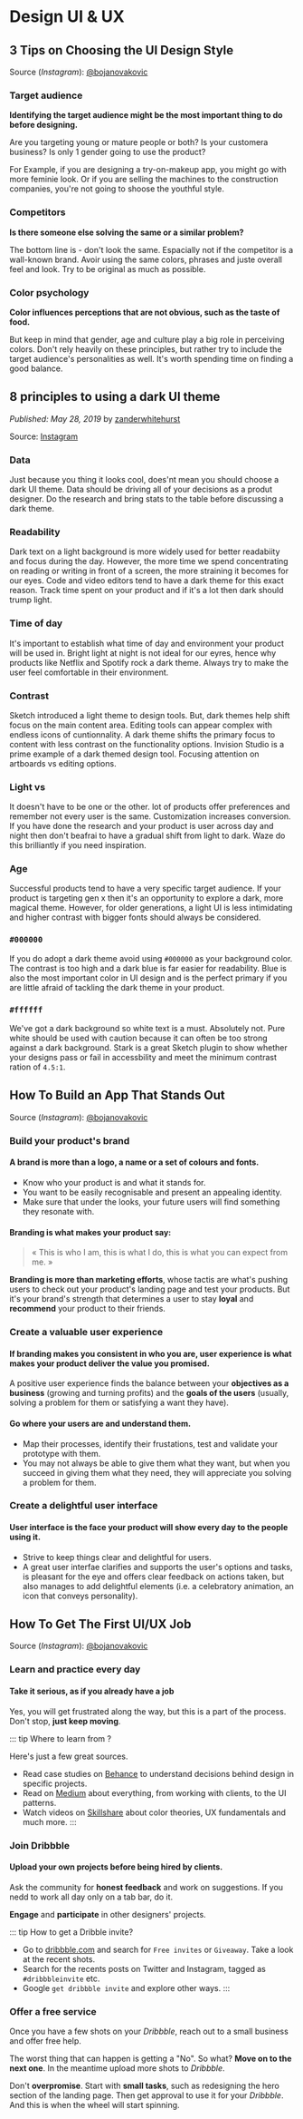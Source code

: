 # Design UI & UX

## 3 Tips on Choosing the UI Design Style
Source (_Instagram_): [@bojanovakovic](https://www.instagram.com/p/Bv3dUPiB_eJ/)

### Target audience

**Identifying the target audience might be the most important thing to do before designing.**

Are you targeting young or mature people or both? Is your customera business? Is only 1 gender going to use the product?

For Example, if you are designing a try-on-makeup app, you might go with more feminie look. Or if you are selling the machines to the construction companies, you're not going to shoose the youthful style.

### Competitors

**Is there someone else solving the same or a similar problem?**

The bottom line is - don't look the same. Espacially not if the competitor is a wall-known brand. Avoir using the same colors, phrases and juste overall feel and look. Try to be original as much as possible.

### Color psychology

**Color influences perceptions that are not obvious, such as the taste of food.**

But keep in mind that gender, age and culture play a big role in perceiving colors. Don't rely heavily on these principles, but rather try to include the target audience's personalities as well. It's worth spending time on finding a good balance.

## 8 principles to using a dark UI theme

_Published: May 28, 2019_ by [zanderwhitehurst](https://www.instagram.com/zanderwhitehurst/)

Source: [Instagram](https://www.instagram.com/p/BxYq2VbFkR8/)

### Data

Just because you thing it looks cool, does'nt mean you should choose a dark UI theme. Data should be driving all of your decisions as a produt designer. Do the research and bring stats to the table before discussing a dark theme.

### Readability

Dark text on a light background is more widely used for better readabiity and focus during the day. However, the more time we spend concentrating on reading or writing in front of a screen, the more straining it becomes for our eyes. Code and video editors tend to have a dark theme for this exact reason. Track time spent on your product and if it's a lot then dark should trump light.

### Time of day

It's important to establish what time of day and environment your product will be used in. Bright light at night is not ideal for our eyres, hence why products like Netflix and Spotify rock a dark theme. Always try to make the user feel comfortable in their environment.

### Contrast

Sketch introduced a light theme to design tools. But, dark themes help shift focus on the main content area. Editing tools can appear complex with endless icons of cuntionnality. A dark theme shifts the primary focus to content with less contrast on the functionality options. Invision Studio is a prime example of a dark themed design tool. Focusing attention on artboards vs editing options.

### Light vs

It doesn't have to be one or the other.  lot of products offer preferences and remember not every user is the same. Customization increases conversion. If you have done the research and your product is user across day and night then don't beafrai to have a gradual shift from light to dark. Waze do this brilliantly if you need inspiration.

### Age

Successful products tend to have a very specific target audience. If your product is targeting gen x then it's an opportunity to explore a dark, more magical theme. However, for older generations, a light UI is less intimidating and higher contrast with bigger fonts should always be considered.

### ```#000000```

If you do adopt a dark theme avoid using ```#000000``` as your background color. The contrast is too high and a dark blue is far easier for readability. Blue is also the most important color in UI design and is the perfect primary if you are little afraid of tackling the dark theme in your product.

### ```#ffffff```

We've got a dark background so white text is a must. Absolutely not. Pure white should be used with caution because it can often be too strong against a dark background. Stark is a great Sketch plugin to show whether your designs pass or fail in accessbility and meet the minimum contrast ration of ```4.5:1```.


## How To Build an App That Stands Out

Source (_Instagram_): [@bojanovakovic](https://www.instagram.com/p/BwRXRJLhDjG/)

### Build your product's brand

#### A brand is more than a logo, a name or a set of colours and fonts.

* Know who your product is and what it stands for.
* You want to be easily recognisable and present an appealing identity.
* Make sure that under the looks, your future users will find something they resonate with.

#### Branding is what makes your product say:

> « This is who I am, this is what I do, this is what you can expect from me. »

**Branding is more than marketing efforts**, whose tactis are what's pushing users to check out your product's landing page and test your products. But it's your brand's strength that determines a user to stay **loyal** and **recommend** your product to their friends.

### Create a valuable user experience

#### If branding makes you consistent in who you are, user experience is what makes your product deliver the value you promised.

A positive user experience finds the balance between your **objectives as a business** (growing and turning profits) and the **goals of the users** (usually, solving a problem for them or satisfying a want they have).

#### Go where your users are and understand them.

* Map their processes, identify their frustations, test and validate your prototype with them.
* You may not always be able to give them what they want, but when you succeed in giving them what they need, they will appreciate you solving a problem for them.

### Create a delightful user interface

#### User interface is the face your product will show every day to the people using it.

* Strive to keep things clear and delightful for users.
* A great user interfae clarifies and supports the user's options and tasks, is pleasant for the eye and offers clear feedback on actions taken, but also manages to add delightful elements (i.e. a celebratory animation, an icon that conveys personality).

## How To Get The First UI/UX Job

Source (_Instagram_): [@bojanovakovic](https://www.[instagram.](https://dribbble.com/)com/p/Bw4EYdrBIuS/)

### Learn and practice every day

#### Take it serious, as if you already have a job

Yes, you will get frustrated along the way, but this is a part of the process. Don't stop, **just keep moving**.

::: tip Where to learn from ?

Here's just a few great sources.

* Read case studies on [Behance](https://www.behance.net) to understand decisions behind design in specific projects.
* Read on [Medium](https://medium.com/) about everything, from working with clients, to the UI patterns.
* Watch videos on [Skillshare](https://www.skillshare.com/) about color theories, UX fundamentals and much more.
:::

### Join Dribbble

#### Upload your own projects before being hired by clients.

Ask the community for **honest feedback** and work on suggestions. If you nedd to work all day only on a tab bar, do it.

**Engage** and **participate** in other designers' projects.

::: tip How to get a Dribble invite?

* Go to [dribbble.com](https://dribbble.com/) and search for ```Free invites``` or ```Giveaway```. Take a look at the recent shots.
* Search for the recents posts on Twitter and Instagram, tagged as ```#dribbbleinvite``` etc.
* Google ```get dribbble invite``` and explore other ways.
:::

### Offer a free service

Once you have a few shots on your _Dribbble_, reach out to a small business and offer free help.

The worst thing that can happen is getting a "No". So what? **Move on to the next one**. In the meantime upload more shots to _Dribbble_.

Don't **overpromise**. Start with **small tasks**, such as redesigning the hero section of the landing page.
Then get approval to use it for your _Dribbble_. And this is when the wheel will start spinning.



